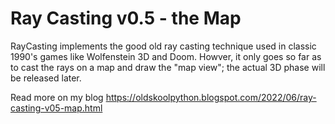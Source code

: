 # Ray Casting v0.5 - the Map

RayCasting implements the good old ray casting technique used in classic 1990's games like Wolfenstein 3D and Doom. Howver, it only goes so far as to cast the rays on a map and draw the "map view"; the actual 3D phase will be released later.

Read more on my blog https://oldskoolpython.blogspot.com/2022/06/ray-casting-v05-map.html

